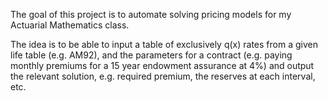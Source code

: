 The goal of this project is to automate solving pricing models for my Actuarial Mathematics class.

The idea is to be able to input a table of exclusively q(x) rates from a given life table (e.g. AM92), 
and the parameters for a contract (e.g. paying monthly premiums for a 15 year endowment assurance at 4%)
and output the relevant solution, e.g. required premium, the reserves at each interval, etc.